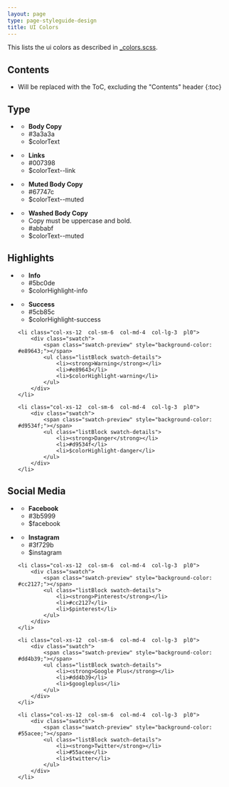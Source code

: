 ```yaml
---
layout: page
type: page-styleguide-design
title: UI Colors
---
```


This lists the ui colors as described in [_colors.scss](https://github.com/CruGlobal/crubrand/blob/master/variables/_colors.scss).

## Contents

* Will be replaced with the ToC, excluding the "Contents" header
{:toc}

## Type
<ul class="listInline  row  palette  pl0">
    <li class="col-xs-12  col-sm-6  col-md-4  col-lg-3  pl0">
        <div class="swatch">
            <span class="swatch-preview" style="background-color: #3a3a3a;"></span>
            <ul class="listBlock swatch-details">
                <li><strong>Body Copy</strong></li>
                <li>#3a3a3a</li>
                <li>$colorText</li>
            </ul>
        </div>
    </li>
    <li class="col-xs-12  col-sm-6  col-md-4  col-lg-3  pl0">
        <div class="swatch">
            <span class="swatch-preview" style="background-color: #007398;"></span>
            <ul class="listBlock swatch-details">
                <li><strong>Links</strong></li>
                <li>#007398</li>
                <li>$colorText--link</li>
            </ul>
        </div>
    </li>
    <li class="col-xs-12  col-sm-6  col-md-4  col-lg-3  pl0">
        <div class="swatch">
            <span class="swatch-preview" style="background-color: #67747c;"></span>
            <ul class="listBlock swatch-details">
                <li><strong>Muted Body Copy</strong></li>
                <li>#67747c</li>
                <li>$colorText--muted</li>
            </ul>
        </div>
    </li>
    <li class="col-xs-12  col-sm-6  col-md-4  col-lg-3  pl0">
        <div class="swatch">
            <span class="swatch-preview" style="background-color: #abbabf;"></span>
            <ul class="listBlock swatch-details">
                <li><strong>Washed Body Copy</strong></li>
                <li>Copy must be uppercase and bold.</li>
                <li>#abbabf</li>
                <li>$colorText--muted</li>
            </ul>
        </div>
    </li>
</ul>

## Highlights
<ul class="listInline  row  palette  pl0">
    <li class="col-xs-12  col-sm-6  col-md-4  col-lg-3  pl0">
        <div class="swatch">
            <span class="swatch-preview" style="background-color: #5bc0de;"></span>
            <ul class="listBlock swatch-details">
                <li><strong>Info</strong></li>
                <li>#5bc0de</li>
                <li>$colorHighlight-info</li>
            </ul>
        </div>
    </li>
    <li class="col-xs-12  col-sm-6  col-md-4  col-lg-3  pl0">
        <div class="swatch">
            <span class="swatch-preview" style="background-color: #5cb85c;"></span>
            <ul class="listBlock swatch-details">
                <li><strong>Success</strong></li>
                <li>#5cb85c</li>
                <li>$colorHighlight-success</li>
            </ul>
        </div>
    </li>

    <li class="col-xs-12  col-sm-6  col-md-4  col-lg-3  pl0">
        <div class="swatch">
            <span class="swatch-preview" style="background-color: #e89643;"></span>
            <ul class="listBlock swatch-details">
                <li><strong>Warning</strong></li>
                <li>#e89643</li>
                <li>$colorHighlight-warning</li>
            </ul>
        </div>
    </li>

    <li class="col-xs-12  col-sm-6  col-md-4  col-lg-3  pl0">
        <div class="swatch">
            <span class="swatch-preview" style="background-color: #d9534f;"></span>
            <ul class="listBlock swatch-details">
                <li><strong>Danger</strong></li>
                <li>#d9534f</li>
                <li>$colorHighlight-danger</li>
            </ul>
        </div>
    </li>
</ul>


## Social Media

<ul class="listInline  row  palette  pl0">
    <li class="col-xs-12  col-sm-6  col-md-4  col-lg-3  pl0">
        <div class="swatch">
            <span class="swatch-preview" style="background-color: #3b5999;"></span>
            <ul class="listBlock swatch-details">
                <li><strong>Facebook</strong></li>
                <li>#3b5999</li>
                <li>$facebook</li>
            </ul>
        </div>
    </li>
    <li class="col-xs-12  col-sm-6  col-md-4  col-lg-3  pl0">
        <div class="swatch">
            <span class="swatch-preview" style="background-color: #3f729b;"></span>
            <ul class="listBlock swatch-details">
                <li><strong>Instagram</strong></li>
                <li>#3f729b</li>
                <li>$instagram</li>
            </ul>
        </div>
    </li>

    <li class="col-xs-12  col-sm-6  col-md-4  col-lg-3  pl0">
        <div class="swatch">
            <span class="swatch-preview" style="background-color: #cc2127;"></span>
            <ul class="listBlock swatch-details">
                <li><strong>Pinterest</strong></li>
                <li>#cc2127</li>
                <li>$pinterest</li>
            </ul>
        </div>
    </li>

    <li class="col-xs-12  col-sm-6  col-md-4  col-lg-3  pl0">
        <div class="swatch">
            <span class="swatch-preview" style="background-color: #dd4b39;"></span>
            <ul class="listBlock swatch-details">
                <li><strong>Google Plus</strong></li>
                <li>#dd4b39</li>
                <li>$googleplus</li>
            </ul>
        </div>
    </li>

    <li class="col-xs-12  col-sm-6  col-md-4  col-lg-3  pl0">
        <div class="swatch">
            <span class="swatch-preview" style="background-color: #55acee;"></span>
            <ul class="listBlock swatch-details">
                <li><strong>Twitter</strong></li>
                <li>#55acee</li>
                <li>$twitter</li>
            </ul>
        </div>
    </li>
</ul>
